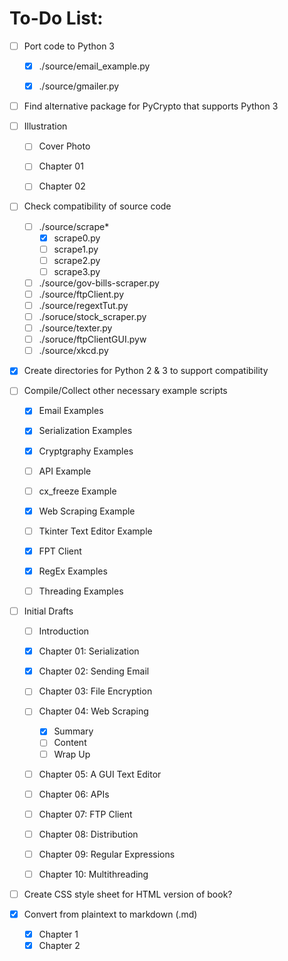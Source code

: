 # To-Do List:

- [ ] Port code to Python 3
  - [x] ./source/email\_example.py
  - [x] ./source/gmailer.py


- [ ] Find alternative package for PyCrypto that supports Python 3


- [ ] Illustration
  - [ ] Cover Photo
  - [ ] Chapter 01
  - [ ] Chapter 02


- [ ] Check compatibility of source code
  - [ ] ./source/scrape\*
    - [x] scrape0.py
    - [ ] scrape1.py
    - [ ] scrape2.py
    - [ ] scrape3.py
  - [ ] ./source/gov-bills-scraper.py
  - [ ] ./source/ftpClient.py
  - [ ] ./source/regextTut.py
  - [ ] ./soruce/stock\_scraper.py
  - [ ] ./source/texter.py
  - [ ] ./soruce/ftpClientGUI.pyw
  - [ ] ./source/xkcd.py

- [x] Create directories for Python 2 & 3 to support compatibility

- [ ] Compile/Collect other necessary example
  scripts
  - [x] Email Examples
  - [x] Serialization Examples
  - [x] Cryptgraphy Examples
  - [ ] API Example
  - [ ] cx\_freeze Example
  - [x] Web Scraping Example
  - [ ] Tkinter Text Editor Example
  - [x] FPT Client
  - [x] RegEx Examples
  - [ ] Threading Examples


- [ ] Initial Drafts
  - [ ] Introduction
  - [x] Chapter 01: Serialization
  - [x] Chapter 02: Sending Email
  - [ ] Chapter 03: File Encryption
  - [ ] Chapter 04: Web Scraping
    - [x] Summary
    - [ ] Content
    - [ ] Wrap Up
  - [ ] Chapter 05: A GUI Text Editor
  - [ ] Chapter 06: APIs
  - [ ] Chapter 07: FTP Client
  - [ ] Chapter 08: Distribution
  - [ ] Chapter 09: Regular Expressions
  - [ ] Chapter 10: Multithreading


- [ ] Create CSS style sheet for HTML version of book?


- [x] Convert from plaintext to markdown (.md)
  - [x] Chapter 1
  - [x] Chapter 2

